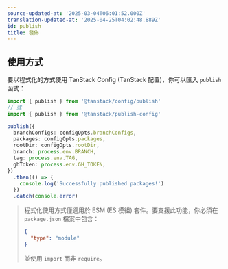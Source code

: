 ```yaml
---
source-updated-at: '2025-03-04T06:01:52.000Z'
translation-updated-at: '2025-04-25T04:02:48.889Z'
id: publish
title: 發佈
---
```

## 使用方式

要以程式化的方式使用 TanStack Config (TanStack 配置)，你可以匯入 `publish` 函式：

```ts
import { publish } from '@tanstack/config/publish'
// 或
import { publish } from '@tanstack/publish-config'

publish({
  branchConfigs: configOpts.branchConfigs,
  packages: configOpts.packages,
  rootDir: configOpts.rootDir,
  branch: process.env.BRANCH,
  tag: process.env.TAG,
  ghToken: process.env.GH_TOKEN,
})
  .then(() => {
    console.log('Successfully published packages!')
  })
  .catch(console.error)
```

> 程式化使用方式僅適用於 ESM (ES 模組) 套件。要支援此功能，你必須在 `package.json` 檔案中包含：
>
> ```json
> {
>   "type": "module"
> }
> ```
>
> 並使用 `import` 而非 `require`。
